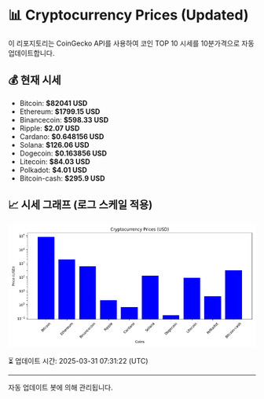 
# 📊 Cryptocurrency Prices (Updated)

이 리포지토리는 CoinGecko API를 사용하여 코인 TOP 10 시세를 10분가격으로 자동 업데이트합니다.

## 💰 현재 시세
- Bitcoin: **$82041 USD**
- Ethereum: **$1799.15 USD**
- Binancecoin: **$598.33 USD**
- Ripple: **$2.07 USD**
- Cardano: **$0.648156 USD**
- Solana: **$126.06 USD**
- Dogecoin: **$0.163856 USD**
- Litecoin: **$84.03 USD**
- Polkadot: **$4.01 USD**
- Bitcoin-cash: **$295.9 USD**

## 📈 시세 그래프 (로그 스케일 적용)
![Crypto Prices](crypto_prices.png)

⏳ 업데이트 시간: 2025-03-31 07:31:22 (UTC)

---
자동 업데이트 봇에 의해 관리됩니다.
